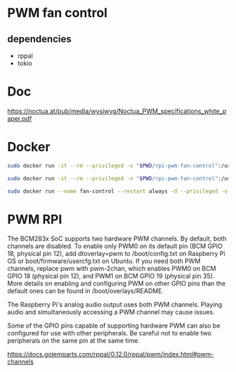# PWM fan control

## dependencies

- rppal
- tokio

# Doc

https://noctua.at/pub/media/wysiwyg/Noctua_PWM_specifications_white_paper.pdf

# Docker

```sh
sudo docker run -it --rm --privileged -v "$PWD/rpi-pwm-fan-control":/usr/src/myapp -w /usr/src/myapp rust:1.73.0 cargo run

sudo docker run -it --rm --privileged -v "$PWD/rpi-pwm-fan-control":/usr/src/myapp -w /usr/src/myapp rust:1.73.0 cargo build --release

sudo docker run --name fan-control --restart always -d --privileged -v "$PWD/rpi-pwm-fan-control":/usr/src/myapp -w /usr/src/myapp ubuntu ./target/release/fan
```

# PWM RPI

The BCM283x SoC supports two hardware PWM channels. By default, both channels are disabled. To enable only PWM0 on its default pin (BCM GPIO 18, physical pin 12), add dtoverlay=pwm to /boot/config.txt on Raspberry Pi OS or boot/firmware/usercfg.txt on Ubuntu. If you need both PWM channels, replace pwm with pwm-2chan, which enables PWM0 on BCM GPIO 18 (physical pin 12), and PWM1 on BCM GPIO 19 (physical pin 35). More details on enabling and configuring PWM on other GPIO pins than the default ones can be found in /boot/overlays/README.

The Raspberry Pi's analog audio output uses both PWM channels. Playing audio and simultaneously accessing a PWM channel may cause issues.

Some of the GPIO pins capable of supporting hardware PWM can also be configured for use with other peripherals. Be careful not to enable two peripherals on the same pin at the same time.

https://docs.golemparts.com/rppal/0.12.0/rppal/pwm/index.html#pwm-channels

